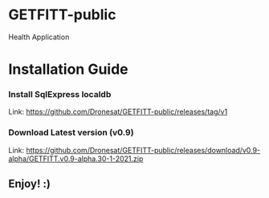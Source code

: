# GETFITT-public
Health Application

# Installation Guide
###  Install SqlExpress localdb
Link: https://github.com/Dronesat/GETFITT-public/releases/tag/v1

### Download Latest version (v0.9)
Link: https://github.com/Dronesat/GETFITT-public/releases/download/v0.9-alpha/GETFITT.v0.9-alpha.30-1-2021.zip

## Enjoy! :) 

